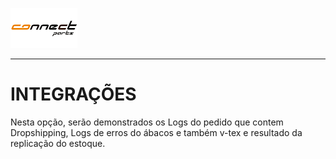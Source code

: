 ![](/assets/LogoConnectParts.png)

---

# INTEGRAÇÕES

Nesta opção, serão demonstrados os Logs do pedido que contem Dropshipping, Logs de erros do ábacos e também v-tex e resultado da replicação do estoque.
